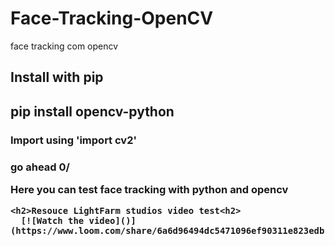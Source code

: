# Face-Tracking-OpenCV
face tracking com opencv

<h2>Install with pip <h2>
  pip install opencv-python
  
  <h3>Import using 'import cv2'<h3>
    
go ahead 0/
    
Here you can test face tracking with python and opencv

    <h2>Resouce LightFarm studios video test<h2>
      [![Watch the video]()](https://www.loom.com/share/6a6d96494dc5471096ef90311e823edb)
